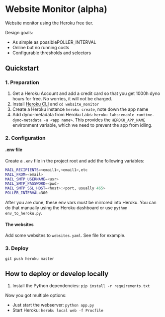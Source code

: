 # Website Monitor (alpha)

Website monitor using the Heroku free tier.

Design goals:

* As simple as possiblePOLLER_INTERVAL
* Online but no running costs
* Configurable thresholds and selectors

## Quickstart

### 1. Preparation

1. Get a Heroku Account and add a credit card so that you get 1000h dyno hours for free. No worries, it will not be charged.
2. Install [Heroku CLI](https://devcenter.heroku.com/articles/heroku-cli) and `cd website_monitor`
3. Create a Heroku instance `heroku create`, note down the app name
4. Add dyno-metadata from Heroku Labs: `heroku labs:enable runtime-dyno-metadata -a <app name>`. This provides the `HEROKU_APP_NAME` environment variable, which we need to prevent the app from idling.

### 2. Configuration

#### .env file

Create a `.env` file in the project root and add the following variables:

```bash
MAIL_RECIPIENTS=<email1>,<email1>,etc
MAIL_FROM=<email>
MAIL_SMTP_USERNAME=<usr>
MAIL_SMTP_PASSWORD=<pwd>
MAIL_SMTP_SSL_HOST=<host>:<port, usually 465>
POLLER_INTERVAL=300
```

After you are done, these env vars must be mirrored into Heroku. You can do that manually using the Heroku dashboard or use `python env_to_heroku.py`.

#### The websites

Add some websites to `websites.yaml`. See file for example.

### 3. Deploy

`git push heroku master`

## How to deploy or develop locally

1. Install the Python dependencies: `pip install -r requirements.txt`

Now you got multiple options:

* Just start the webserver: `python app.py`
* Start Heroku: `heroku local web -f Procfile`